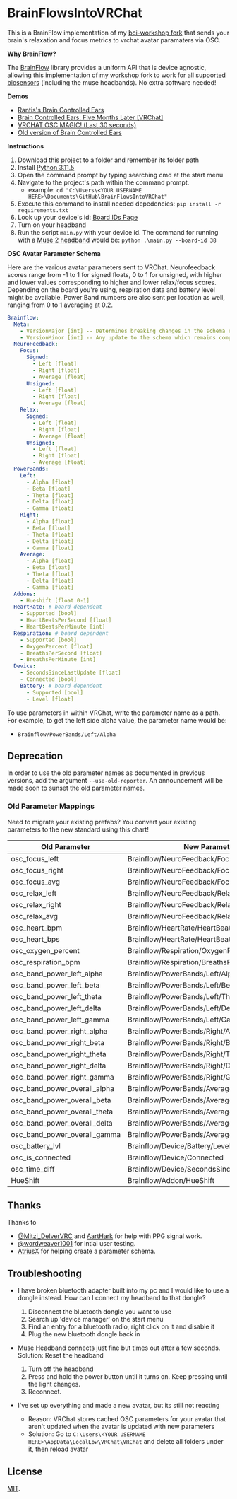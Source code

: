 # BrainFlowsIntoVRChat

This is a BrainFlow implementation of my [bci-workshop fork](https://github.com/ChilloutCharles/bci-workshop) that sends your brain's relaxation and focus metrics to vrchat avatar paramaters via OSC.

**Why BrainFlow?**

The [BrainFlow](https://BrainFlow.org) library provides a uniform API that is device agnostic, allowing this implementation of my workshop fork to work for all [supported biosensors](https://BrainFlow.readthedocs.io/en/stable/SupportedBoards.html) (including the muse headbands). No extra software needed!

**Demos** 
- [Rantis's Brain Controlled Ears](https://twitter.com/RantiMess/status/1746704510972580061)
- [Brain Controlled Ears: Five Months Later [VRChat]](https://www.youtube.com/watch?v=kPPTT3ogEgg)
- [VRCHAT OSC MAGIC! (Last 30 seconds)](https://twitter.com/kentrl_z/status/1497020472046800897)
- [Old version of Brain Controlled Ears](https://www.youtube.com/watch?v=WjWc51xNgKg)

**Instructions**

1. Download this project to a folder and remember its folder path
2. Install [Python 3.11.5](https://www.python.org/downloads/release/python-3115/)
3. Open the command prompt by typing searching cmd at the start menu
4. Navigate to the project's path within the command prompt. 
   - example: `cd "C:\Users\<YOUR USERNAME HERE>\Documents\GitHub\BrainFlowsIntoVRChat"` 
5. Execute this command to install needed depedencies: `pip install -r requirements.txt`
6. Look up your device's id: [Board IDs Page](https://brainflow.readthedocs.io/en/stable/UserAPI.html?highlight=MUSE_2016_BOARD#brainflow-board-shim)
7. Turn on your headband
8. Run the script `main.py` with your device id. The command for running with a [Muse 2 headband](https://choosemuse.com/muse-2/) would be: `python .\main.py --board-id 38`

**OSC Avatar Parameter Schema**

Here are the various avatar parameters sent to VRChat. Neurofeedback scores range from -1 to 1 for signed floats, 0 to 1 for unsigned, with higher and lower values corresponding to higher and lower relax/focus scores. Depending on the board you're using, respiration data and battery level might be available. Power Band numbers are also sent per location as well, ranging from 0 to 1 averaging at 0.2.

```yaml
Brainflow:
  Meta:
    - VersionMajor [int] -- Determines breaking changes in the schema representation
    - VersionMinor [int] -- Any update to the schema which remains compatible with existing prefabs.
  NeuroFeedback:
    Focus:
      Signed:
        - Left [float]
        - Right [float]
        - Average [float]
      Unsigned:
        - Left [float]
        - Right [float]
        - Average [float]
    Relax:
      Signed:
        - Left [float]
        - Right [float]
        - Average [float]
      Unsigned:
        - Left [float]
        - Right [float]
        - Average [float]
  PowerBands:
    Left:
      - Alpha [float]
      - Beta [float]
      - Theta [float]
      - Delta [float]
      - Gamma [float]
    Right:
      - Alpha [float]
      - Beta [float]
      - Theta [float]
      - Delta [float]
      - Gamma [float]
    Average:
      - Alpha [float]
      - Beta [float]
      - Theta [float]
      - Delta [float]
      - Gamma [float]
  Addons:
    - Hueshift [float 0-1]
  HeartRate: # board dependent
    - Supported [bool]
    - HeartBeatsPerSecond [float]
    - HeartBeatsPerMinute [int]
  Respiration: # board dependent
    - Supported [bool]
    - OxygenPercent [float]
    - BreathsPerSecond [float]
    - BreathsPerMinute [int]
  Device:
    - SecondsSinceLastUpdate [float]
    - Connected [bool]
    Battery: # board dependent
      - Supported [bool]
      - Level [float]
```

To use parameters in within VRChat, write the parameter name as a path. For example, to get the left side alpha value, the parameter name would be:
- `Brainflow/PowerBands/Left/Alpha`

## Deprecation

In order to use the old parameter names as documented in previous versions, add the argument `--use-old-reporter`. An announcement will be made soon to sunset the old parameter names.

### Old Parameter Mappings

Need to migrate your existing prefabs? You convert your existing parameters to the new standard using this chart!

| Old Parameter | New Parameter |
| ------------- | ----------------- |
| osc_focus_left | Brainflow/NeuroFeedback/Focus/Signed/Left |
| osc_focus_right | Brainflow/NeuroFeedback/Focus/Signed/Right |
| osc_focus_avg | Brainflow/NeuroFeedback/Focus/Signed/Average |
| osc_relax_left | Brainflow/NeuroFeedback/Relax/Signed/Left |
| osc_relax_right | Brainflow/NeuroFeedback/Relax/Signed/Right |
| osc_relax_avg | Brainflow/NeuroFeedback/Relax/Signed/Average |
| osc_heart_bpm | Brainflow/HeartRate/HeartBeatsPerMinute |
| osc_heart_bps | Brainflow/HeartRate/HeartBeatsPerSecond |
| osc_oxygen_percent | Brainflow/Respiration/OxygenPercent |
| osc_respiration_bpm | Brainflow/Respiration/BreathsPerMinute |
| osc_band_power_left_alpha | Brainflow/PowerBands/Left/Alpha |
| osc_band_power_left_beta | Brainflow/PowerBands/Left/Beta |
| osc_band_power_left_theta | Brainflow/PowerBands/Left/Theta |
| osc_band_power_left_delta | Brainflow/PowerBands/Left/Delta |
| osc_band_power_left_gamma | Brainflow/PowerBands/Left/Gamma |
| osc_band_power_right_alpha | Brainflow/PowerBands/Right/Alpha |
| osc_band_power_right_beta | Brainflow/PowerBands/Right/Beta |
| osc_band_power_right_theta | Brainflow/PowerBands/Right/Theta |
| osc_band_power_right_delta | Brainflow/PowerBands/Right/Delta |
| osc_band_power_right_gamma | Brainflow/PowerBands/Right/Gamma |
| osc_band_power_overall_alpha | Brainflow/PowerBands/Average/Alpha |
| osc_band_power_overall_beta | Brainflow/PowerBands/Average/Beta |
| osc_band_power_overall_theta | Brainflow/PowerBands/Average/Theta |
| osc_band_power_overall_delta | Brainflow/PowerBands/Average/Delta |
| osc_band_power_overall_gamma | Brainflow/PowerBands/Average/Gamma |
| osc_battery_lvl | Brainflow/Device/Battery/Level |
| osc_is_connected | Brainflow/Device/Connected |
| osc_time_diff | Brainflow/Device/SecondsSinceLastUpdate |
| HueShift | Brainflow/Addon/HueShift |

## Thanks

Thanks to 
- [@Mitzi_DelverVRC](https://twitter.com/Mitzi_DelverVRC) and [AartHark](https://github.com/AartHauk) for help with PPG signal work.
- [@wordweaver1001](https://twitter.com/wordweaver1001) for intial user testing.
- [AtriusX](https://github.com/AtriusX) for helping create a parameter schema.

## Troubleshooting
- I have broken bluetooth adapter built into my pc and I would like to use a dongle instead. How can I connect my headband to that dongle?
  1. Disconnect the bluetooth dongle you want to use
  2. Search up 'device manager' on the start menu
  3. Find an entry for a bluetooth radio, right click on it and disable it
  4. Plug the new bluetooth dongle back in

- Muse Headband connects just fine but times out after a few seconds. Solution: Reset the headband
  1. Turn off the headband
  2. Press and hold the power button until it turns on. Keep pressing until the light changes.
  3. Reconnect.

- I've set up everything and made a new avatar, but its still not reacting
  - Reason: VRChat stores cached OSC parameters for your avatar that aren't updated when the avatar is updated with new parameters
  - Solution: Go to `C:\Users\<YOUR USERNAME HERE>\AppData\LocalLow\VRChat\VRChat` and delete all folders under it, then reload avatar

## License
[MIT](http://opensource.org/licenses/MIT).
